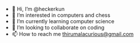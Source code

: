 - 👋 Hi, I’m @heckerkun
- 👀 I’m interested in computers and chess
- 🌱 I’m currently learning computer science
- 💞️ I’m looking to collaborate on coding
- 📫 How to reach me thirumalacurious@gmail.com

<!---
heckerkun/heckerkun is a ✨ special ✨ repository because its `README.md` (this file) appears on your GitHub profile.
You can click the Preview link to take a look at your changes.
--->
